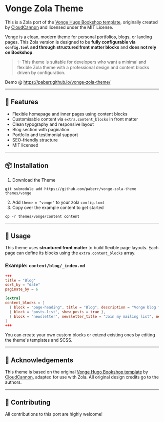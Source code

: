 # Vonge Zola Theme

This is a Zola port of the [Vonge Hugo Bookshop template](https://github.com/CloudCannon/vonge-hugo-bookshop-template), originally created by [CloudCannon](https://cloudcannon.com/) and licensed under the MIT License.

Vonge is a clean, modern theme for personal portfolios, blogs, or landing pages. This Zola version is designed to be **fully configurable via `config.toml` and through structured front matter blocks** and **does not rely on Bookshop**.

> ✨ This theme is suitable for developers who want a minimal and flexible Zola theme with a professional design and content blocks driven by configuration.

Demo @ https://paberr.github.io/vonge-zola-theme/

---

## 🚀 Features

* Flexible homepage and inner pages using content blocks
* Customisable content via `extra.content_blocks` in front matter
* Clean typography and responsive layout
* Blog section with pagination
* Portfolio and testimonial support
* SEO-friendly structure
* MIT licensed

---

## 📦 Installation

1. Download the Theme

```
git submodule add https://github.com/paberr/vonge-zola-theme themes/vonge
```

2. Add `theme = "vonge"` to your zola `config.toml`
3. Copy over the example content to get started

```
cp -r themes/vonge/content content
```

---

## 👷 Usage

This theme uses **structured front matter** to build flexible page layouts. Each page can define its blocks using the `extra.content_blocks` array.

### Example: `content/blog/_index.md`

```toml
+++
title = "Blog"
sort_by = "date"
paginate_by = 6

[extra]
content_blocks = [
  { block = "page-heading", title = "Blog", description = "Vonge blog features productivity, tips, inspiration and strategies for massive profits. Find out how to set up a successful blog or how to make yours even better!" },
  { block = "posts-list", show_posts = true },
  { block = "newsletter", newsletter_title = "Join my mailing list", newsletter_description = "Get inspiration, updates and, cool stuff!", newsletter_identifier = "", newsletter_button = "Subscribe" }
]
+++
```

You can create your own custom blocks or extend existing ones by editing the theme's templates and SCSS.

---

## 🙏 Acknowledgements

This theme is based on the original [Vonge Hugo Bookshop template](https://github.com/CloudCannon/vonge-hugo-bookshop-template) by [CloudCannon](https://cloudcannon.com/), adapted for use with Zola. All original design credits go to the authors.

---

## 📄 Contributing

All contributions to this port are highly welcome!
